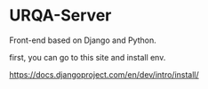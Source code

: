 URQA-Server
===========
Front-end based on Django and Python.

first, you can go to this site and install env.

https://docs.djangoproject.com/en/dev/intro/install/
